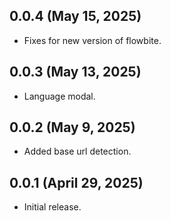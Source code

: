 ## 0.0.4 (May 15, 2025)
* Fixes for new version of flowbite.

## 0.0.3 (May 13, 2025)
* Language modal.

## 0.0.2 (May 9, 2025)
* Added base url detection.

## 0.0.1 (April 29, 2025)
* Initial release.
